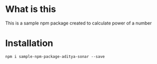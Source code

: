 # What is this

This is a sample npm package created to calculate power of a number

# Installation

`npm i sample-npm-package-aditya-sonar --save`